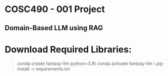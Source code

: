 # COSC490 - 001 Project

## Domain-Based LLM using RAG

# Download Required Libraries:
> conda create fantasy-llm python=3.9\\
> conda activate fantasy-llm \\
> pip install -r requirements.txt

